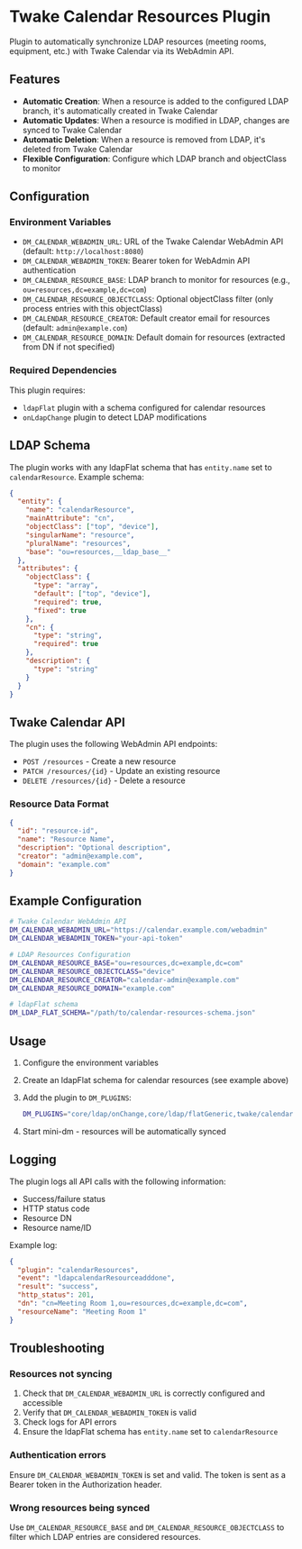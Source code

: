# Twake Calendar Resources Plugin

Plugin to automatically synchronize LDAP resources (meeting rooms, equipment, etc.) with Twake Calendar via its WebAdmin API.

## Features

- **Automatic Creation**: When a resource is added to the configured LDAP branch, it's automatically created in Twake Calendar
- **Automatic Updates**: When a resource is modified in LDAP, changes are synced to Twake Calendar
- **Automatic Deletion**: When a resource is removed from LDAP, it's deleted from Twake Calendar
- **Flexible Configuration**: Configure which LDAP branch and objectClass to monitor

## Configuration

### Environment Variables

- `DM_CALENDAR_WEBADMIN_URL`: URL of the Twake Calendar WebAdmin API (default: `http://localhost:8080`)
- `DM_CALENDAR_WEBADMIN_TOKEN`: Bearer token for WebAdmin API authentication
- `DM_CALENDAR_RESOURCE_BASE`: LDAP branch to monitor for resources (e.g., `ou=resources,dc=example,dc=com`)
- `DM_CALENDAR_RESOURCE_OBJECTCLASS`: Optional objectClass filter (only process entries with this objectClass)
- `DM_CALENDAR_RESOURCE_CREATOR`: Default creator email for resources (default: `admin@example.com`)
- `DM_CALENDAR_RESOURCE_DOMAIN`: Default domain for resources (extracted from DN if not specified)

### Required Dependencies

This plugin requires:
- `ldapFlat` plugin with a schema configured for calendar resources
- `onLdapChange` plugin to detect LDAP modifications

## LDAP Schema

The plugin works with any ldapFlat schema that has `entity.name` set to `calendarResource`. Example schema:

```json
{
  "entity": {
    "name": "calendarResource",
    "mainAttribute": "cn",
    "objectClass": ["top", "device"],
    "singularName": "resource",
    "pluralName": "resources",
    "base": "ou=resources,__ldap_base__"
  },
  "attributes": {
    "objectClass": {
      "type": "array",
      "default": ["top", "device"],
      "required": true,
      "fixed": true
    },
    "cn": {
      "type": "string",
      "required": true
    },
    "description": {
      "type": "string"
    }
  }
}
```

## Twake Calendar API

The plugin uses the following WebAdmin API endpoints:

- `POST /resources` - Create a new resource
- `PATCH /resources/{id}` - Update an existing resource
- `DELETE /resources/{id}` - Delete a resource

### Resource Data Format

```json
{
  "id": "resource-id",
  "name": "Resource Name",
  "description": "Optional description",
  "creator": "admin@example.com",
  "domain": "example.com"
}
```

## Example Configuration

```bash
# Twake Calendar WebAdmin API
DM_CALENDAR_WEBADMIN_URL="https://calendar.example.com/webadmin"
DM_CALENDAR_WEBADMIN_TOKEN="your-api-token"

# LDAP Resources Configuration
DM_CALENDAR_RESOURCE_BASE="ou=resources,dc=example,dc=com"
DM_CALENDAR_RESOURCE_OBJECTCLASS="device"
DM_CALENDAR_RESOURCE_CREATOR="calendar-admin@example.com"
DM_CALENDAR_RESOURCE_DOMAIN="example.com"

# ldapFlat schema
DM_LDAP_FLAT_SCHEMA="/path/to/calendar-resources-schema.json"
```

## Usage

1. Configure the environment variables
2. Create an ldapFlat schema for calendar resources (see example above)
3. Add the plugin to `DM_PLUGINS`:
   ```bash
   DM_PLUGINS="core/ldap/onChange,core/ldap/flatGeneric,twake/calendarResources"
   ```

4. Start mini-dm - resources will be automatically synced

## Logging

The plugin logs all API calls with the following information:
- Success/failure status
- HTTP status code
- Resource DN
- Resource name/ID

Example log:
```json
{
  "plugin": "calendarResources",
  "event": "ldapcalendarResourceadddone",
  "result": "success",
  "http_status": 201,
  "dn": "cn=Meeting Room 1,ou=resources,dc=example,dc=com",
  "resourceName": "Meeting Room 1"
}
```

## Troubleshooting

### Resources not syncing

1. Check that `DM_CALENDAR_WEBADMIN_URL` is correctly configured and accessible
2. Verify that `DM_CALENDAR_WEBADMIN_TOKEN` is valid
3. Check logs for API errors
4. Ensure the ldapFlat schema has `entity.name` set to `calendarResource`

### Authentication errors

Ensure `DM_CALENDAR_WEBADMIN_TOKEN` is set and valid. The token is sent as a Bearer token in the Authorization header.

### Wrong resources being synced

Use `DM_CALENDAR_RESOURCE_BASE` and `DM_CALENDAR_RESOURCE_OBJECTCLASS` to filter which LDAP entries are considered resources.
